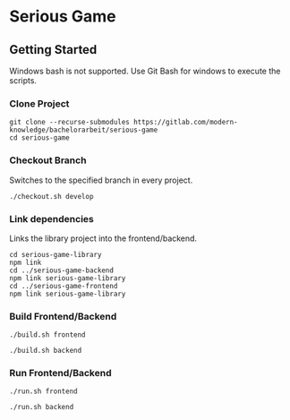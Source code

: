 # Serious Game


## Getting Started

Windows bash is not supported. Use Git Bash for windows to execute the scripts.

### Clone Project
```shell script
git clone --recurse-submodules https://gitlab.com/modern-knowledge/bachelorarbeit/serious-game
cd serious-game
```

### Checkout Branch
Switches to the specified branch in every project.
```
./checkout.sh develop
```

### Link dependencies
Links the library project into the frontend/backend.

```shell script
cd serious-game-library
npm link
cd ../serious-game-backend
npm link serious-game-library
cd ../serious-game-frontend
npm link serious-game-library
```

### Build Frontend/Backend
````
./build.sh frontend

./build.sh backend
````

### Run Frontend/Backend
````
./run.sh frontend

./run.sh backend
````


